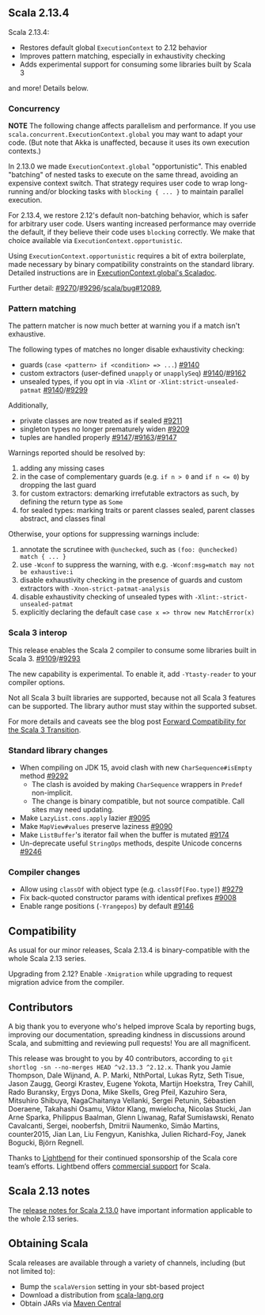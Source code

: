 ## Scala 2.13.4

Scala 2.13.4:

* Restores default global `ExecutionContext` to 2.12 behavior
* Improves pattern matching, especially in exhaustivity checking
* Adds experimental support for consuming some libraries built by Scala 3

and more! Details below.

### Concurrency

**NOTE** The following change affects parallelism and performance.  If you use `scala.concurrent.ExecutionContext.global` you may
want to adapt your code.  (But note that Akka is unaffected, because it uses its own execution contexts.)

In 2.13.0 we made `ExecutionContext.global` "opportunistic". This enabled "batching" of nested tasks
to execute on the same thread, avoiding an expensive context switch. That strategy requires
user code to wrap long-running and/or blocking tasks with `blocking { ... }` to maintain parallel
execution.

For 2.13.4, we restore 2.12's default non-batching behavior, which is safer for arbitrary user code. Users wanting
increased performance may override the default, if they believe their code uses `blocking` correctly.
We make that choice available via `ExecutionContext.opportunistic`.

Using `ExecutionContext.opportunistic` requires a bit of extra boilerplate, made necessary by binary
compatibility constraints on the standard library. Detailed instructions are in
[ExecutionContext.global's Scaladoc](https://www.scala-lang.org/api/2.13.4/scala/concurrent/ExecutionContext$.html#global:scala.concurrent.ExecutionContextExecutor).

Further detail: [#9270](https://github.com/scala/scala/pull/9270)/[#9296](https://github.com/scala/scala/pull/9296)/[scala/bug#12089](https://github.com/scala/bug/issues/12089), 

### Pattern matching

The pattern matcher is now much better at warning you if a match isn't exhaustive.

The following types of matches no longer disable exhaustivity checking:

* guards (`case <pattern> if <condition> => ...`) [#9140][]
* custom extractors (user-defined `unapply` or `unapplySeq`) [#9140][]/[#9162][]
* unsealed types, if you opt in via `-Xlint` or `-Xlint:strict-unsealed-patmat` [#9140][]/[#9299][]

Additionally,

* private classes are now treated as if sealed [#9211](https://github.com/scala/scala/pull/9211)
* singleton types no longer prematurely widen [#9209](https://github.com/scala/scala/pull/9209)
* tuples are handled properly [#9147](https://github.com/scala/scala/pull/9147)/[#9163](https://github.com/scala/scala/pull/9163)/[#9147](https://github.com/scala/scala/pull/9147)

Warnings reported should be resolved by:

1. adding any missing cases
2. in the case of complementary guards (e.g. `if n > 0` and `if n <= 0`) by dropping the last guard
4. for custom extractors: demarking irrefutable extractors as such, by defining the return type as `Some`
3. for sealed types: marking traits or parent classes sealed, parent classes abstract, and classes final

Otherwise, your options for suppressing warnings include:

1. annotate the scrutinee with `@unchecked`, such as `(foo: @unchecked) match { ... }`
2. use `-Wconf` to suppress the warning, with e.g. `-Wconf:msg=match may not be exhaustive:i`
3. disable exhaustivity checking in the presence of guards and custom extractors with `-Xnon-strict-patmat-analysis`
4. disable exhaustivity checking of unsealed types with `-Xlint:-strict-unsealed-patmat`
5. explicitly declaring the default case `case x => throw new MatchError(x)`

[#9140]: https://github.com/scala/scala/pull/9140
[#9162]: https://github.com/scala/scala/pull/9162
[#9299]: https://github.com/scala/scala/pull/9299

### Scala 3 interop

This release enables the Scala 2 compiler to consume some libraries built in Scala 3. [#9109][]/[#9293][]

The new capability is experimental. To enable it, add `-Ytasty-reader` to your compiler options.

Not all Scala 3 built libraries are supported, because not all Scala 3 features can be supported.
The library author must stay within the supported subset.

For more details and caveats see the blog post [Forward Compatibility for the Scala 3 Transition][].

[#9109]: https://github.com/scala/scala/pull/9109
[#9293]: https://github.com/scala/scala/pull/9293

[Forward Compatibility for the Scala 3 Transition]: https://github.com/SethTisue/scala-lang/blob/re-add-tasty-blog-post/blog/_posts/2020-11-17-scala-3-forward-compat.md

### Standard library changes

* When compiling on JDK 15, avoid clash with new `CharSequence#isEmpty` method [#9292](https://github.com/scala/scala/pull/9292)
  * The clash is avoided by making `CharSequence` wrappers in `Predef` non-implicit.
  * The change is binary compatible, but not source compatible. Call sites may need updating.
* Make `LazyList.cons.apply` lazier [#9095](https://github.com/scala/scala/pull/9095)
* Make `MapView#values` preserve laziness [#9090](https://github.com/scala/scala/pull/9090)
* Make `ListBuffer`'s iterator fail when the buffer is mutated [#9174](https://github.com/scala/scala/pull/9174)
* Un-deprecate useful `StringOps` methods, despite Unicode concerns [#9246](https://github.com/scala/scala/pull/9246)

### Compiler changes

* Allow using `classOf` with object type (e.g. `classOf[Foo.type]`) [#9279](https://github.com/scala/scala/pull/9279)
* Fix back-quoted constructor params with identical prefixes [#9008](https://github.com/scala/scala/pull/9008)
* Enable range positions (`-Yrangepos`) by default [#9146](https://github.com/scala/scala/pull/9146)

## Compatibility

As usual for our minor releases, Scala 2.13.4 is binary-compatible with the whole Scala 2.13 series.

Upgrading from 2.12? Enable `-Xmigration` while upgrading to request migration advice from the compiler.

## Contributors

A big thank you to everyone who's helped improve Scala by reporting bugs, improving our documentation, spreading kindness in discussions around Scala, and submitting and reviewing pull requests! You are all magnificent.

This release was brought to you by 40 contributors, according to `git shortlog -sn --no-merges HEAD ^v2.13.3 ^2.12.x`. Thank you Jamie Thompson, Dale Wijnand, A. P. Marki, NthPortal, Lukas Rytz, Seth Tisue, Jason Zaugg, Georgi Krastev, Eugene Yokota, Martijn Hoekstra, Trey Cahill, Rado Buransky, Ergys Dona, Mike Skells, Greg Pfeil, Kazuhiro Sera, Mitsuhiro Shibuya, NagaChaitanya Vellanki, Sergei Petunin, Sébastien Doeraene, Takahashi Osamu, Viktor Klang, mwielocha, Nicolas Stucki, Jan Arne Sparka, Philippus Baalman, Glenn Liwanag, Rafał Sumisławski, Renato Cavalcanti, Sergei, nooberfsh, Dmitrii Naumenko, Simão Martins, counter2015, Jian Lan, Liu Fengyun, Kanishka, Julien Richard-Foy, Janek Bogucki, Björn Regnell.

Thanks to [Lightbend](https://www.lightbend.com/scala) for their continued sponsorship of the Scala core team’s efforts. Lightbend offers [commercial support](https://www.lightbend.com/lightbend-platform-subscription) for Scala.

## Scala 2.13 notes

The [release notes for Scala 2.13.0](https://github.com/scala/scala/releases/v2.13.0) have important information applicable to the whole 2.13 series.

## Obtaining Scala

Scala releases are available through a variety of channels, including (but not limited to):

* Bump the `scalaVersion` setting in your sbt-based project
* Download a distribution from [scala-lang.org](http://scala-lang.org/download/2.13.4.html)
* Obtain JARs via [Maven Central](http://search.maven.org/#search%7Cga%7C1%7Cg%3A%22org.scala-lang%22%20AND%20v%3A%222.13.4%22)
